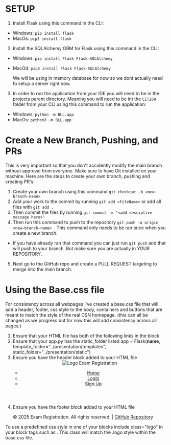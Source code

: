 # SETUP
1. Install Flask using this command in the CLI:
* Windows: `pip install flask`
* MacOs: `pip3 install flask`

2. Install the SQLAlchemy ORM for Flask using this command in the CLI:
* Windows: `pip install Flask Flask-SQLAlchemy`
* MacOd: `pip3 install Flask Flask-SQLAlchemy`

    We will be using in memory database for now so we dont actually need to setup a server right now.

3. In order to run the application from your IDE you will need to be in the projects parent directory. Meaning you will need to be int the `CIT260` folder from your CLI using this command to run the application:
* Windows: `python -m BLL.app`
* MacOs: `python3 -m BLL.app`

# Create a New Branch, Pushing, and PRs
This is very important so that you don't accidently modify the main branch without approval from everyone. Make sure to have Git installed on your machine. Here are the steps to create your own branch, pushing and creating PR's:
1. Create your own branch using this command `git checkout -b <new-branch-name>
`
2. Add your work to the commit by running `git add <fileName>` or add all files with `git add .`
3. Then commit the files by running `git commit -m "<add desciptive message here>"`
4. Then run this command to push to the repository `git push -u origin <new-branch-name>
`. This command only needs to be ran once when you create a new branch. 
* If you have already ran that command you can just run `git push` and that will push to your branch. But make sure you are actually in YOUR REPOSITORY.

5. Next go to the GitHub repo and create a PULL REQUEST targeting to merge into the main branch.

# Using the Base.css file
For consistency across all webpages I've created a base.css file that will add a
header, footer, css style to the body, containers and buttons that are meant to 
match the style of the real CSN homepage. (this can all be changed as we progress
but for now this will add consistency across all pages.)

1. Ensure that your HTML file has both of the following links in the <head> block
    <link rel="stylesheet" href="{{ url_for('static', filename='css/[YOUR HTML FILE NAME HERE]') }}">
    <link rel="stylesheet" href="{{ url_for('static', filename='css/base.css') }}">
2. Ensure that your app.py has the static_folder listed
    app = Flask(__name__, template_folder="../presentation/templates", static_folder="../presentation/static")
3. Ensure you have the header block added to your HTML file
        <header>
        <nav>
            <div class="logo">
                <img src="{{ url_for('static', filename='images/logo_0_0.webp') }}" alt="Logo">
                Exam Registration</div>
            <ul class="navbar">
                <li><a href="{{ url_for('home') }}">Home</a></li>
                <li><a href="{{ url_for('login') }}">Login</a></li>
                <li><a href="{{ url_for('signup') }}">Sign Up</a></li>
            </ul>
        </nav>
    </header>
4. Ensure you have the footer block added to your HTML file
        <footer>
        <p>&copy; 2025 Exam Registration. All rights reserved. | 
            <a href="https://github.com/blingo77/CIT_260_Proj" target="_blank">GitHub Repository</a>
        </p>
    </footer>

To use a predefined css style in one of your blocks include class="logo" in your
block tags such as <dev class="logo">. This class will match the .logo style within the
base.css file. 